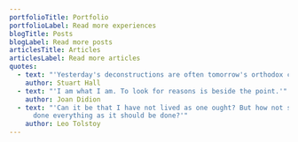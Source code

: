 ```yaml
---
portfolioTitle: Portfolio
portfolioLabel: Read more experiences
blogTitle: Posts
blogLabel: Read more posts
articlesTitle: Articles
articlesLabel: Read more articles
quotes:
  - text: "'Yesterday's deconstructions are often tomorrow's orthodox clichés.'"
    author: Stuart Hall
  - text: "'I am what I am. To look for reasons is beside the point.'"
    author: Joan Didion
  - text: "'Can it be that I have not lived as one ought? But how not so, when I've
      done everything as it should be done?'"
    author: Leo Tolstoy
---
```

